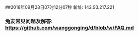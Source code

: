 ##2018年09月28日07时12分07秒 新址: 142.93.217.221
### 兔友常见问题及解答: https://github.com/wanggonging/d/blob/w/FAQ.md
